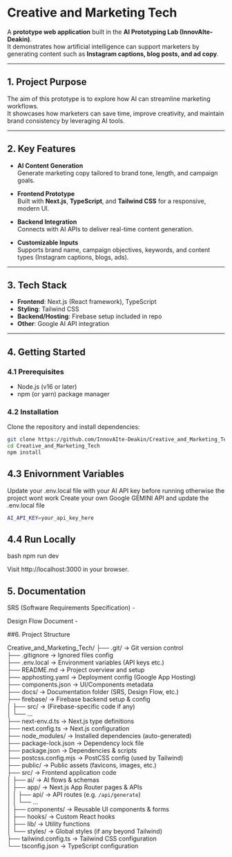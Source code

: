 # Creative and Marketing Tech

A **prototype web application** built in the **AI Prototyping Lab (InnovAIte-Deakin)**.  
It demonstrates how artificial intelligence can support marketers by generating content such as **Instagram captions, blog posts, and ad copy**.

---

## 1. Project Purpose

The aim of this prototype is to explore how AI can streamline marketing workflows.  
It showcases how marketers can save time, improve creativity, and maintain brand consistency by leveraging AI tools.

---

## 2. Key Features

- **AI Content Generation**  
  Generate marketing copy tailored to brand tone, length, and campaign goals.  

- **Frontend Prototype**  
  Built with **Next.js**, **TypeScript**, and **Tailwind CSS** for a responsive, modern UI.  

- **Backend Integration**  
  Connects with AI APIs to deliver real-time content generation.  

- **Customizable Inputs**  
  Supports brand name, campaign objectives, keywords, and content types (Instagram captions, blogs, ads).  

---

## 3. Tech Stack

- **Frontend**: Next.js (React framework), TypeScript  
- **Styling**: Tailwind CSS  
- **Backend/Hosting**: Firebase setup included in repo  
- **Other**: Google AI API integration  

---

## 4. Getting Started

### 4.1 Prerequisites
- Node.js (v16 or later)  
- npm (or yarn) package manager  

### 4.2 Installation
Clone the repository and install dependencies:

```bash
git clone https://github.com/InnovAIte-Deakin/Creative_and_Marketing_Tech.git
cd Creative_and_Marketing_Tech
npm install
```

## 4.3 Enivornment Variables 
Update your .env.local file with your AI API key before running otherwise the project wont work
Create your own Google GEMINI API and update the .env.local file 

```bash
AI_API_KEY=your_api_key_here
```
## 4.4 Run Locally

bash
npm run dev

Visit http://localhost:3000 in your browser.

## 5. Documentation

SRS (Software Requirements Specification) - 

Design Flow Document - 

##6. Project Structure

Creative_and_Marketing_Tech/
├── .git/                     → Git version control  
├── .gitignore                → Ignored files config  
├── .env.local                → Environment variables (API keys etc.)  
├── README.md                 → Project overview and setup  
├── apphosting.yaml           → Deployment config (Google App Hosting)  
├── components.json           → UI/Components metadata  
├── docs/                     → Documentation folder (SRS, Design Flow, etc.)  
├── firebase/                 → Firebase backend setup & config  
│   ├── src/                  → (Firebase-specific code if any)  
│   └── ...  
├── next-env.d.ts             → Next.js type definitions  
├── next.config.ts            → Next.js configuration  
├── node_modules/             → Installed dependencies (auto-generated)  
├── package-lock.json         → Dependency lock file  
├── package.json              → Dependencies & scripts  
├── postcss.config.mjs        → PostCSS config (used by Tailwind)  
├── public/                   → Public assets (favicons, images, etc.)  
├── src/                      → Frontend application code  
│   ├── ai/                   → AI flows & schemas  
│   ├── app/                  → Next.js App Router pages & APIs  
│   │   ├── api/              → API routes (e.g. `/api/generate`)  
│   │   └── ...  
│   ├── components/           → Reusable UI components & forms  
│   ├── hooks/                → Custom React hooks  
│   ├── lib/                  → Utility functions  
│   └── styles/               → Global styles (if any beyond Tailwind)  
├── tailwind.config.ts        → Tailwind CSS configuration  
└── tsconfig.json             → TypeScript configuration

